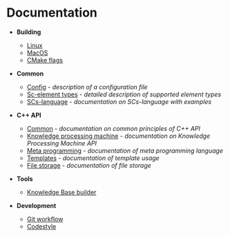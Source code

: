# Documentation

- **Building**
    * [Linux](build/linux-build.md)
    * [MacOS](build/osx-build.md)
    * [CMake flags](build/cmake-flags.md)
- **Common**
    * [Config](other/config.md) - *description of a configuration file*
    * [Sc-element types](cpp/el_types.md) - *detailed description of supported element types*
    * [SCs-language](other/scs.md) - *documentation on SCs-language with examples*

- **C++ API**
    * [Common](cpp/common.md) - *documentation on common principles of C++ API*
    * [Knowledge processing machine](sc-kpm/kpm.md) - *documentation on Knowledge Processing Machine API*
    * [Meta programming](cpp/cpp-meta.md) - *documentation of meta programming language*
    * [Templates](sc-search/templates.md) - *documentation of template usage*
    * [File storage](storage/sc-dictionary.md) - *documentation of file storage*

- **Tools**
    * [Knowledge Base builder](sc-tools/kb_builder.md)

- **Development**
    * [Git workflow](dev/git-workflow.md)
    * [Codestyle](dev/codestyle.md)
